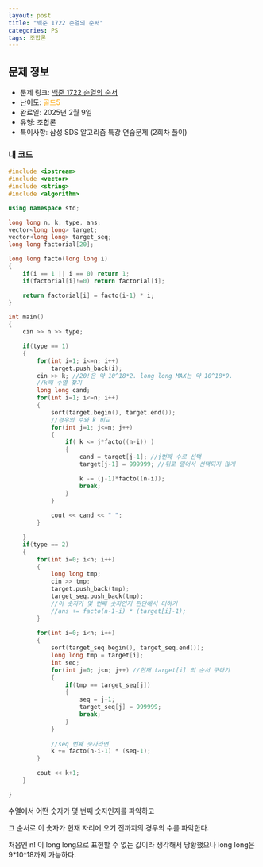 ```yaml
---
layout: post
title: "백준 1722 순열의 순서"
categories: PS
tags: 조합론
---
```


## 문제 정보
- 문제 링크: [백준 1722 순열의 순서](https://www.acmicpc.net/problem/1722)
- 난이도: <span style="color:#FFA500">골드5</span>
- 완료일: 2025년 2월 9일
- 유형: 조합론
- 특이사항: 삼성 SDS 알고리즘 특강 연습문제 (2회차 풀이)

### 내 코드

```C++
#include <iostream>
#include <vector>
#include <string>
#include <algorithm>

using namespace std;

long long n, k, type, ans;
vector<long long> target;
vector<long long> target_seq;
long long factorial[20];

long long facto(long long i)
{
	if(i == 1 || i == 0) return 1;
	if(factorial[i]!=0) return factorial[i];

	return factorial[i] = facto(i-1) * i;
}

int main()
{
	cin >> n >> type;

	if(type == 1)
	{
		for(int i=1; i<=n; i++)
			target.push_back(i);
		cin >> k; //20!은 약 10^18*2. long long MAX는 약 10^18*9.
		//k째 수열 찾기
		long long cand;
		for(int i=1; i<=n; i++)
		{
			sort(target.begin(), target.end());
			//경우의 수와 k 비교
			for(int j=1; j<=n; j++)
			{
				if( k <= j*facto((n-i)) )
				{
					cand = target[j-1]; //j번째 수로 선택
					target[j-1] = 999999; //뒤로 밀어서 선택되지 않게

					k -= (j-1)*facto((n-i));
					break;
				}
			}
			
			cout << cand << " ";
		}

	}
	if(type == 2)
	{
		for(int i=0; i<n; i++)
		{
			long long tmp;
			cin >> tmp;
			target.push_back(tmp);
			target_seq.push_back(tmp);
			//이 숫자가 몇 번째 숫자인지 판단해서 더하기
			//ans += facto(n-1-i) * (target[i]-1);
		}
		
		for(int i=0; i<n; i++)
		{
			sort(target_seq.begin(), target_seq.end());
			long long tmp = target[i];
			int seq;
			for(int j=0; j<n; j++) //현재 target[i] 의 순서 구하기 
			{
				if(tmp == target_seq[j])
				{
					seq = j+1;
					target_seq[j] = 999999;
					break;
				}
			}
			
			//seq 번째 숫자라면
			k += facto(n-i-1) * (seq-1);
		}

		cout << k+1;
	}

}
```

수열에서 어떤 숫자가 몇 번째 숫자인지를 파악하고

그 순서로 이 숫자가 현재 자리에 오기 전까지의 경우의 수를 파악한다.

처음엔 n! 이 long long으로 표현할 수 없는 값이라 생각해서 당황했으나 long long은 9*10^18까지 가능하다.
